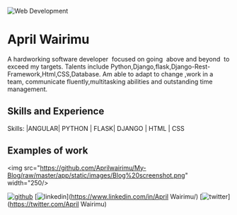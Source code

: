 ![Web Development](https://pbs.twimg.com/profile_banners/1542919989249953792/1663774272/600x200)

# April Wairimu

A hardworking software developer  focused on going  above and beyond  to exceed my targets. Talents include Python,Django,flask,Django-Rest-Framework,Html,CSS,Database. Am able to adapt to change ,work in a team, communicate fluently,multitasking abilities and outstanding time management.



## Skills and Experience


Skills: |ANGULAR| PYTHON | FLASK| DJANGO | HTML | CSS

## Examples of work
<img src="https://github.com/Aprilwairimu/My-Blog/raw/master/app/static/images/Blog%20screenshot.png" width="250/>
     
     
[<img src='https://cdn.jsdelivr.net/npm/simple-icons@3.0.1/icons/github.svg' alt='github' height='40'>](https://github.com/Aprilwairimu)
[<img src='https://cdn.jsdelivr.net/npm/simple-icons@3.0.1/icons/linkedin.svg' alt='linkedin' height='40'>](https://www.linkedin.com/in/April Wairimu/) [<img src='https://cdn.jsdelivr.net/npm/simple-icons@3.0.1/icons/twitter.svg' alt='twitter' height='40'>](https://twitter.com/April Wairimu)  





